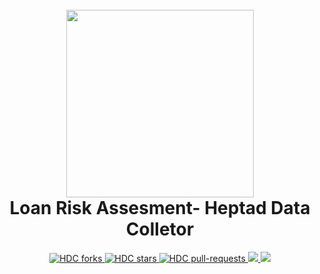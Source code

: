 <h1 align="center">
  <br>
  <img height="300" src="https://i.ibb.co.com/m5hwhf2/HDC-Anca.png"> <br>
    Loan Risk Assesment- Heptad Data Colletor
<br>
</h1>

<p align="center">
<a href="https://github.com/heptaddc/SBA-Loan-Approval-Final-Project/fork" target="blank">
<img src="https://img.shields.io/github/forks/heptaddc/SBA-Loan-Approval-Final-Project?style=for-the-badge" alt="HDC forks"/>
</a>
<a href="https://github.com/heptaddc/SBA-Loan-Approval-Final-Project/stargazers" target="blank">
<img src="https://img.shields.io/github/stars/heptaddc/SBA-Loan-Approval-Final-Project?style=for-the-badge" alt="HDC stars"/>
</a>
<a href="https://github.com/heptaddc/SBA-Loan-Approval-Final-Project/pulls" target="blank">
<img src="https://img.shields.io/github/issues-pr/heptaddc/SBA-Loan-Approval-Final-Project?style=for-the-badge" alt="HDC pull-requests"/>
</a>
<a href='https://github.com/heptaddc/SBA-Loan-Approval-Final-Project/releases'>
<img src='https://img.shields.io/github/release/heptaddc/SBA-Loan-Approval-Final-Project?&label=Latest&style=for-the-badge'>
</a>
<a href='https://jupyter.org/try'>
<img src='https://img.shields.io/badge/Made%20with-Jupyter-orange?style=for-the-badge&logo=Jupyter'>
</a>
</p>

